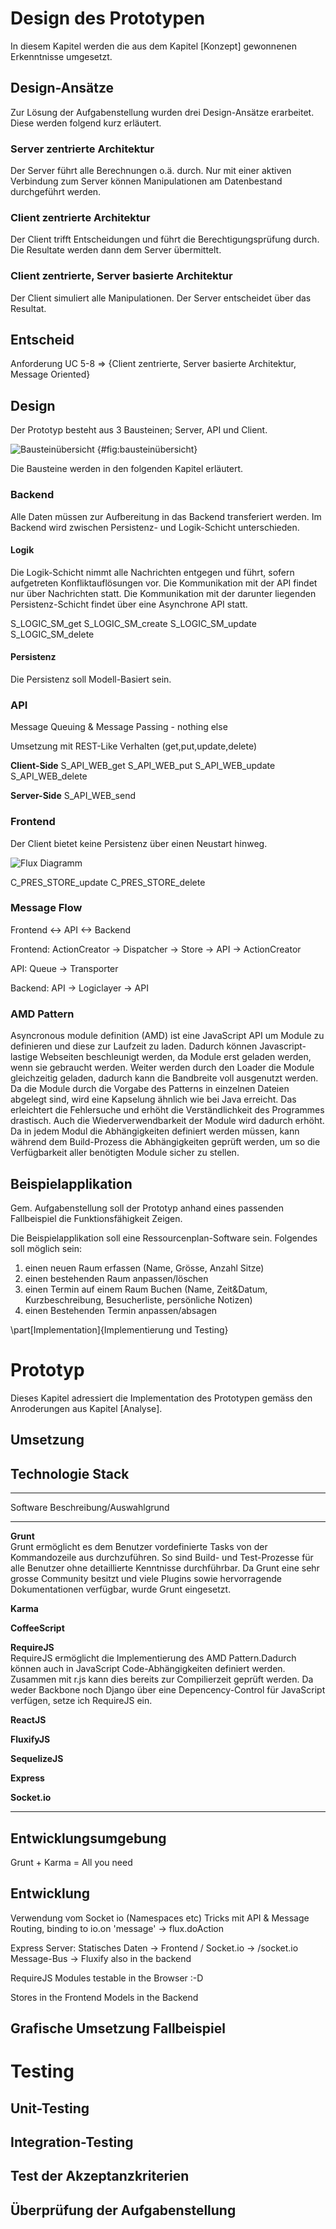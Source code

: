 

# Design des Prototypen
In diesem Kapitel werden die aus dem Kapitel [Konzept] gewonnenen Erkenntnisse umgesetzt.

## Design-Ansätze
Zur Lösung der Aufgabenstellung wurden drei Design-Ansätze erarbeitet. Diese werden folgend kurz erläutert.

### Server zentrierte Architektur
Der Server führt alle Berechnungen o.ä. durch. Nur mit einer aktiven Verbindung zum Server können Manipulationen am Datenbestand durchgeführt werden.

### Client zentrierte Architektur
Der Client trifft Entscheidungen und führt die Berechtigungsprüfung durch. Die Resultate werden dann dem Server übermittelt.

### Client zentrierte, Server basierte Architektur
Der Client simuliert alle Manipulationen. Der Server entscheidet über das Resultat.

## Entscheid
Anforderung UC 5-8 => {Client zentrierte, Server basierte Architektur, Message Oriented}


## Design
Der Prototyp besteht aus 3 Bausteinen; Server, API und Client.

![Bausteinübersicht](img/design_components.jpg) {#fig:bausteinübersicht}

Die Bausteine werden in den folgenden Kapitel erläutert.

### Backend
Alle Daten müssen zur Aufbereitung in das Backend transferiert werden.
Im Backend wird zwischen Persistenz- und Logik-Schicht unterschieden.

#### Logik
Die Logik-Schicht nimmt alle Nachrichten entgegen und führt, sofern aufgetreten Konfliktauflösungen vor.
Die Kommunikation mit der API findet nur über Nachrichten statt.
Die Kommunikation mit der darunter liegenden Persistenz-Schicht findet über eine Asynchrone API statt.

S_LOGIC_SM_get
S_LOGIC_SM_create
S_LOGIC_SM_update
S_LOGIC_SM_delete

#### Persistenz
Die Persistenz soll Modell-Basiert sein.


### API
Message Queuing & Message Passing - nothing else

Umsetzung mit REST-Like Verhalten (get,put,update,delete)

__Client-Side__
S_API_WEB_get
S_API_WEB_put
S_API_WEB_update
S_API_WEB_delete

__Server-Side__
S_API_WEB_send

### Frontend
Der Client bietet keine Persistenz über einen Neustart hinweg.

![Flux Diagramm](img/flux-diagram.png)

C_PRES_STORE_update
C_PRES_STORE_delete

### Message Flow

Frontend    <->  API    <->     Backend

Frontend: ActionCreator -> Dispatcher -> Store -> API -> ActionCreator

API: Queue -> Transporter

Backend: API -> Logiclayer -> API 


### AMD Pattern
Asyncronous module definition (AMD) ist eine JavaScript API um Module zu definieren und diese zur Laufzeit zu laden. Dadurch können Javascript-lastige Webseiten beschleunigt werden, da Module erst geladen werden, wenn sie gebraucht werden. Weiter werden durch den Loader die Module gleichzeitig geladen, dadurch kann die Bandbreite voll ausgenutzt werden. 
Da die Module durch die Vorgabe des Patterns in einzelnen Dateien abgelegt sind, wird eine Kapselung ähnlich wie bei Java erreicht. Das erleichtert die Fehlersuche und erhöht die Verständlichkeit des Programmes drastisch. Auch die Wiederverwendbarkeit der Module wird dadurch erhöht.
Da in jedem Modul die Abhängigkeiten definiert werden müssen, kann während dem Build-Prozess die Abhängigkeiten geprüft werden, um so die Verfügbarkeit aller benötigten Module sicher zu stellen.


## Beispielapplikation
Gem. Aufgabenstellung soll der Prototyp anhand eines passenden Fallbeispiel die Funktionsfähigkeit Zeigen.

Die Beispielapplikation soll eine Ressourcenplan-Software sein. Folgendes soll möglich sein:

1. einen neuen Raum erfassen (Name, Grösse, Anzahl Sitze)
2. einen bestehenden Raum anpassen/löschen
3. einen Termin auf einem Raum Buchen (Name, Zeit&Datum, Kurzbeschreibung, Besucherliste, persönliche Notizen)
4. einen Bestehenden Termin anpassen/absagen



\part[Implementation]{Implementierung und Testing}


# Prototyp
Dieses Kapitel adressiert die Implementation des Prototypen gemäss den Anroderungen aus Kapitel [Analyse].

## Umsetzung
<!-- Konkrete Implementations-Streategie/Algorythmen --> 

## Technologie Stack

-------------------------------------------------------------
Software            Beschreibung/Auswahlgrund
------------------- ------------------------------------------------
__Grunt__           
                    Grunt ermöglicht es dem Benutzer vordefinierte Tasks von der Kommandozeile aus durchzuführen. So sind Build- und Test-Prozesse für alle Benutzer ohne detaillierte Kenntnisse durchführbar.
                    Da Grunt eine sehr grosse Community besitzt und viele Plugins sowie hervorragende Dokumentationen verfügbar, wurde Grunt eingesetzt.

__Karma__

__CoffeeScript__

__RequireJS__       
                    RequireJS ermöglicht die Implementierung des AMD Pattern.Dadurch können auch in JavaScript Code-Abhängigkeiten definiert werden. Zusammen mit r.js kann dies bereits zur Compilierzeit geprüft werden.
                    Da weder Backbone noch Django über eine Depencency-Control für JavaScript verfügen, setze ich RequireJS ein.

__ReactJS__

__FluxifyJS__

__SequelizeJS__

__Express__

__Socket.io__

-------------------------------------------------------------

## Entwicklungsumgebung
Grunt + Karma = All you need

## Entwicklung
Verwendung vom Socket io (Namespaces etc)
Tricks mit API & Message Routing, binding to io.on 'message' -> flux.doAction

Express Server: 
Statisches Daten -> Frontend /
Socket.io -> /socket.io
Message-Bus -> Fluxify also in the backend


RequireJS Modules testable in the Browser :-D

Stores in the Frontend
Models in the Backend


## Grafische Umsetzung Fallbeispiel


# Testing

## Unit-Testing

## Integration-Testing

## Test der Akzeptanzkriterien

## Überprüfung der Aufgabenstellung
